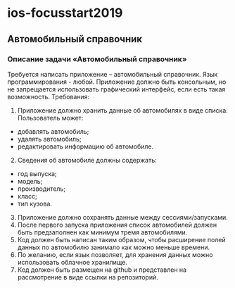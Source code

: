 # ios-focusstart2019

## **Автомобильный справочник**

### **Описание задачи «Автомобильный справочник»**
Требуется написать приложение – автомобильный справочник. Язык программирования - любой.
Приложение должно быть консольным, но не запрещается использовать графический интерфейс,
если есть такая возможность.
Требования:
1. Приложение должно хранить данные об автомобилях в виде списка. Пользователь может:
- добавлять автомобиль;
- удалять автомобиль;
- редактировать информацию об автомобиле.

2. Сведения об автомобиле должны содержать:
- год выпуска;
- модель;
- производитель;
- класс;
- тип кузова.
3. Приложение должно сохранять данные между сессиями/запусками.
4. После первого запуска приложения список автомобилей должен быть предзаполнен как
минимум тремя автомобилями.
5. Код должен быть написан таким образом, чтобы расширение полей данных по
автомобилю занимало как можно меньше времени.
6. По желанию, если язык позволяет, для хранения данных можно использовать облачное
хранилище.
7. Код должен быть размещен на github и представлен на рассмотрение в виде ссылки на
репозиторий.